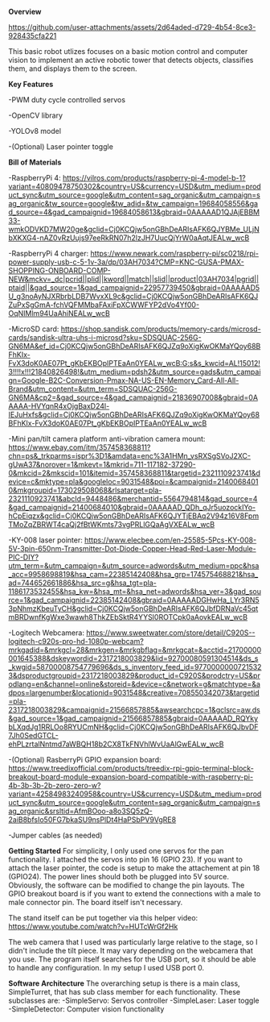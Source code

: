 **Overview**

https://github.com/user-attachments/assets/2d64aded-d729-4b54-8ce3-928435cfa221

This basic robot utlizes focuses on a basic motion control and computer vision to implement an active robotic tower that detects objects,
classifies them, and displays them to the screen.

**Key Features**

-PWM duty cycle controlled servos

-OpenCV library

-YOLOv8 model

-(Optional) Laser pointer toggle

**Bill of Materials**

-RaspberryPi 4: https://vilros.com/products/raspberry-pi-4-model-b-1?variant=40809478750302&country=US&currency=USD&utm_medium=product_sync&utm_source=google&utm_content=sag_organic&utm_campaign=sag_organic&tw_source=google&tw_adid=&tw_campaign=19684058556&gad_source=4&gad_campaignid=19684058613&gbraid=0AAAAAD1QJAjEBBM33-wmkODVKD7MW20ge&gclid=Cj0KCQjw5onGBhDeARIsAFK6QJYBMe_ULjNbXKXG4-nAZ0vRzUujs97eeRkRN07h2lzJH7UucQjYrW0aAqtJEALw_wcB

-RaspberryPi 4 charger: https://www.newark.com/raspberry-pi/sc0218/rpi-power-supply-usb-c-5-1v-3a/dp/03AH7034?CMP=KNC-GUSA-PMAX-SHOPPING-ONBOARD-COMP-NEW&mckv=_dc|pcrid||plid||kword||match||slid||product|03AH7034|pgrid||ptaid||&gad_source=1&gad_campaignid=22957739450&gbraid=0AAAAAD5U_g3noAyNJXRbrbLDB7WvxXL9c&gclid=Cj0KCQjw5onGBhDeARIsAFK6QJZuPxSgGmA-fchVQFMMbaFAxiFpXCWWFYP2dVo4Yf00-OqNIMlm94UaAhiNEALw_wcB

-MicroSD card: https://shop.sandisk.com/products/memory-cards/microsd-cards/sandisk-ultra-uhs-i-microsd?sku=SDSQUAC-256G-GN6MA&ef_id=Cj0KCQjw5onGBhDeARIsAFK6QJZq9oXigKwOKMaYQoy68BFhKIx-FvX3doK0AE07Pt_gKbEKBOpIPTEaAn0YEALw_wcB:G:s&s_kwcid=AL!15012!3!!!!x!!!21840826498!&utm_medium=pdsh2&utm_source=gads&utm_campaign=Google-B2C-Conversion-Pmax-NA-US-EN-Memory_Card-All-All-Brand&utm_content=&utm_term=SDSQUAC-256G-GN6MA&cp2=&gad_source=4&gad_campaignid=21836907008&gbraid=0AAAAA-HVYqnR4xOjgBaxD24l-IEJuHxfs&gclid=Cj0KCQjw5onGBhDeARIsAFK6QJZq9oXigKwOKMaYQoy68BFhKIx-FvX3doK0AE07Pt_gKbEKBOpIPTEaAn0YEALw_wcB

-Mini pan/tilt camera platform anti-vibration camera mount: https://www.ebay.com/itm/357458368811?chn=ps&_trkparms=ispr%3D1&amdata=enc%3A1HMn_vsRXSgSVoJ2XC-gUwA37&norover=1&mkevt=1&mkrid=711-117182-37290-0&mkcid=2&mkscid=101&itemid=357458368811&targetid=2321110923741&device=c&mktype=pla&googleloc=9031548&poi=&campaignid=21400684010&mkgroupid=173029508068&rlsatarget=pla-2321110923741&abcId=9448486&merchantid=5564794814&gad_source=4&gad_campaignid=21400684010&gbraid=0AAAAAD_QDh_qJr5uozockIYo-hCpEiqzx&gclid=Cj0KCQjw5onGBhDeARIsAFK6QJYTjEBAq2V94z16V8FpmTMoZqZBRWT4caQj2fBtWKmts73vgPRLlGQaAgVXEALw_wcB

-KY-008 laser pointer: https://www.elecbee.com/en-25585-5Pcs-KY-008-5V-3pin-650nm-Transmitter-Dot-Diode-Copper-Head-Red-Laser-Module-PIC-DIY?utm_term=&utm_campaign=&utm_source=adwords&utm_medium=ppc&hsa_acc=9958698819&hsa_cam=22385142408&hsa_grp=174575468821&hsa_ad=744652661886&hsa_src=g&hsa_tgt=pla-1186173532455&hsa_kw=&hsa_mt=&hsa_net=adwords&hsa_ver=3&gad_source=1&gad_campaignid=22385142408&gbraid=0AAAAADGHwHa_LYr3RN53pNhmzKbeuTyCH&gclid=Cj0KCQjw5onGBhDeARIsAFK6QJbfDRNaVc45qtmBRDwnfKgWxe3wawh8ThkZEbSktR4YYSI0ROTCpk0aAovkEALw_wcB

-Logitech Webcamera: https://www.sweetwater.com/store/detail/C920S--logitech-c920s-pro-hd-1080p-webcam?mrkgadid=&mrkgcl=28&mrkgen=&mrkgbflag=&mrkgcat=&acctid=21700000001645388&dskeywordid=2317218003829&lid=92700080591304514&ds_s_kwgid=58700008754779696&ds_s_inventory_feed_id=97700000007215323&dsproductgroupid=2317218003829&product_id=C920S&prodctry=US&prodlang=en&channel=online&storeid=&device=c&network=g&matchtype=&adpos=largenumber&locationid=9031548&creative=708550342073&targetid=pla-2317218003829&campaignid=21566857885&awsearchcpc=1&gclsrc=aw.ds&gad_source=1&gad_campaignid=21566857885&gbraid=0AAAAAD_RQYkybLXqdJg1RRLOo8RYUCmNH&gclid=Cj0KCQjw5onGBhDeARIsAFK6QJbvDF7Jh0SedGTCL-ehPLzrtalNntmd7aWBQH18b2CX8TkFNVhlWvUaAlGwEALw_wcB

-(Optional) RasberryPi GPIO expansion board: https://www.treedixofficial.com/products/treedix-rpi-gpio-terminal-block-breakout-board-module-expansion-board-compatible-with-raspberry-pi-4b-3b-3b-2b-zero-zero-w?variant=42584983240958&country=US&currency=USD&utm_medium=product_sync&utm_source=google&utm_content=sag_organic&utm_campaign=sag_organic&srsltid=AfmBOoo-a8o3SQ5zQ-2aiB8bfsIo50FG7bkaSU9nsPlDt4HaPSbPV9VgRE8

-Jumper cables (as needed)


**Getting Started**
For simplicity, I only used one servos for the pan functionality. I attached the servos into pin 16 (GPIO 23). If you want to attach the
laser pointer, the code is setup to make the attachement at pin 18 (GPIO24). The power lines should both be plugged into 5V source. Obviously,
the software can be modified to change the pin layouts. The GPIO breakout board is if you want to extend the connections with a male to male
connector pin. The board itself isn't necessary.

The stand itself can be put together via this helper video: https://www.youtube.com/watch?v=HUTcWrGf2Hk

The web camera that I used was particularly large relative to the stage, so I didn't include the tilt piece. It may vary depending on the webcamera
that you use. The program itself searches for the USB port, so it should be able to handle any configuration. In my setup I used USB port 0.

**Software Architecture**
The overarching setup is there is a main class, SimpleTurret, that has sub class member for each functionality. These subclasses are:
-SimpleServo: Servos controller
-SimpleLaser: Laser toggle
-SimpleDetector: Computer vision functionality

